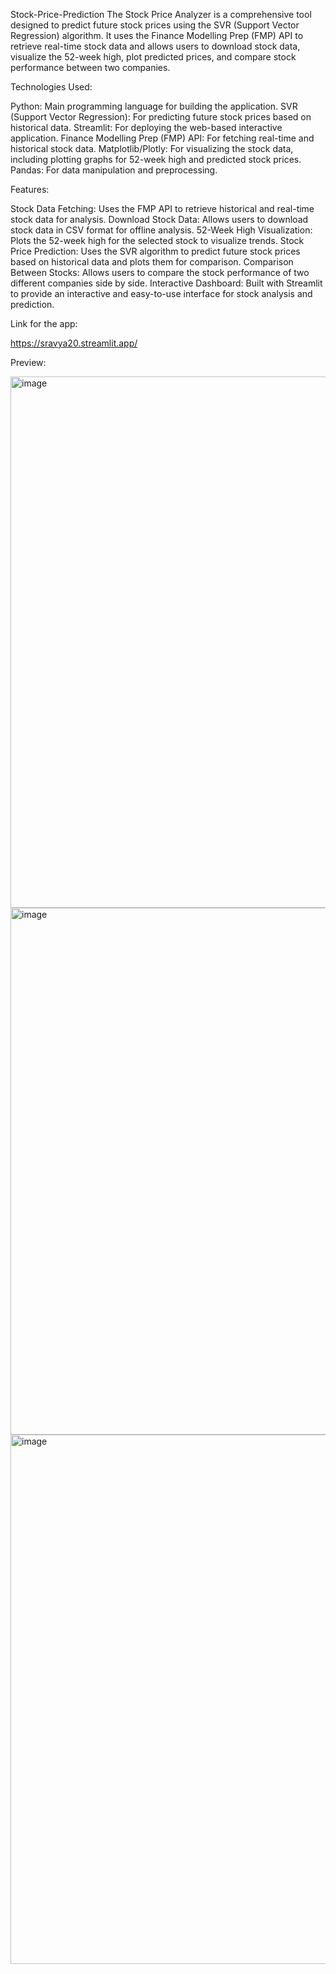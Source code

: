 Stock-Price-Prediction
The Stock Price Analyzer is a comprehensive tool designed to predict future stock prices using the SVR (Support Vector Regression) algorithm. It uses the Finance Modelling Prep (FMP) API to retrieve real-time stock data and allows users to download stock data, visualize the 52-week high, plot predicted prices, and compare stock performance between two companies.


Technologies Used: 

Python: Main programming language for building the application.
SVR (Support Vector Regression): For predicting future stock prices based on historical data.
Streamlit: For deploying the web-based interactive application.
Finance Modelling Prep (FMP) API: For fetching real-time and historical stock data.
Matplotlib/Plotly: For visualizing the stock data, including plotting graphs for 52-week high and predicted stock prices.
Pandas: For data manipulation and preprocessing.

Features:

Stock Data Fetching: Uses the FMP API to retrieve historical and real-time stock data for analysis.
Download Stock Data: Allows users to download stock data in CSV format for offline analysis.
52-Week High Visualization: Plots the 52-week high for the selected stock to visualize trends.
Stock Price Prediction: Uses the SVR algorithm to predict future stock prices based on historical data and plots them for comparison.
Comparison Between Stocks: Allows users to compare the stock performance of two different companies side by side.
Interactive Dashboard: Built with Streamlit to provide an interactive and easy-to-use interface for stock analysis and prediction.

Link for the app:

https://sravya20.streamlit.app/

Preview:

<img width="1899" height="850" alt="image" src="https://github.com/user-attachments/assets/e06116c9-e65c-4df7-acce-1aae1a292014" />
<img width="1900" height="843" alt="image" src="https://github.com/user-attachments/assets/26a8c7c3-85c8-431b-97c3-a3529095ad18" />
<img width="1839" height="847" alt="image" src="https://github.com/user-attachments/assets/7dde3c2e-63e6-4e69-b983-5567845dbbf0" />


